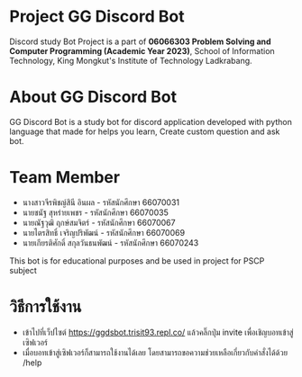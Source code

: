 # Project GG Discord Bot
Discord study Bot Project is a part of **06066303 Problem Solving and Computer Programming (Academic Year 2023)**, School of Information Technology, King Mongkut's Institute of Technology Ladkrabang.

# About GG Discord Bot
GG Discord Bot is a study bot for discord application developed with python language that made for helps you learn, Create custom question and ask bot.

# Team Member
- นางสาวจีรพิชญ์สินี อินผล - รหัสนักศึกษา 66070031
- นายชนัฐ สุหร่ายเพชร - รหัสนักศึกษา 66070035
- นายณัฐวุฒิ ฤกษ์สมจิตร์ - รหัสนักศึกษา 66070067
- นายไตรสิทธิ์ เจริญปริพัฒน์ - รหัสนักศึกษา 66070069
- นายเกียรติศักดิ์ สกุลวันธนพัฒน์ - รหัสนักศึกษา 66070243

This bot is for educational purposes and be used in project for PSCP subject

# วิธีการใช้งาน
- เข้าไปที่เว็ปไซต์ https://ggdsbot.trisit93.repl.co/ แล้วคลิ๊กปุ่ม invite เพื่อเชิญบอทเข้าสู่เซิฟเวอร์
- เมื่อบอทเข้าสู่เซิฟเวอร์ก็สามารถใช้งานได้เลย โดยสามารถขอความช่วยเหลือเกี่ยวกับคำสั่งได้ด้วย /help